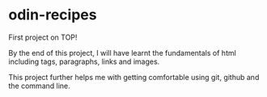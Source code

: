 # odin-recipes
First project on TOP! 

By the end of this project, I will have learnt the fundamentals of html including tags, paragraphs, links and images. 

This project further helps me with getting comfortable using git, github and the command line.  
